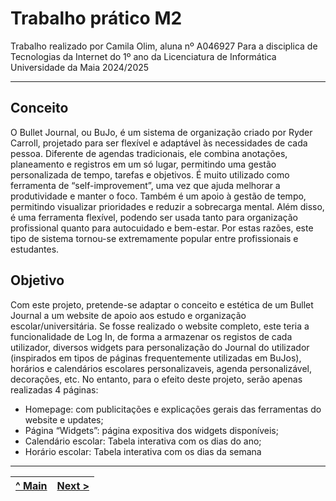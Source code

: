 # Trabalho prático M2

Trabalho realizado por Camila Olim, aluna nº A046927
Para a disciplica de Tecnologias da Internet do 1º ano da Licenciatura de Informática
Universidade da Maia 2024/2025

---

## Conceito

O Bullet Journal, ou BuJo, é um sistema de organização criado por Ryder Carroll, projetado para ser 
flexível e adaptável às necessidades de cada pessoa. Diferente de agendas tradicionais, ele combina 
anotações, planeamento e registros em um só lugar, permitindo uma gestão personalizada de tempo, 
tarefas e objetivos. É muito utilizado como ferramenta de “self-improvement”, uma vez que ajuda 
melhorar a produtividade e manter o foco. Também é um apoio à gestão de tempo, permitindo 
visualizar prioridades e reduzir a sobrecarga mental. Além disso, é uma ferramenta flexível, 
podendo ser usada tanto para organização profissional quanto para autocuidado e bem-estar. Por 
estas razões, este tipo de sistema tornou-se extremamente popular entre profissionais e estudantes.

## Objetivo
Com este projeto, pretende-se adaptar o conceito e estética de um Bullet Journal a um website de 
apoio aos estudo e organização escolar/universitária. 
Se fosse realizado o website completo, este teria a funcionalidade de Log In, de forma a armazenar 
os registos de cada utilizador, diversos widgets para personalização do Journal do utilizador 
(inspirados em tipos de páginas frequentemente utilizadas em BuJos), horários e calendários 
escolares personalizaveis, agenda personalizável, decorações, etc. 
No entanto, para o efeito deste projeto, serão apenas realizadas 4 páginas:
- Homepage: com publicitações e explicações gerais das ferramentas do website e updates;
- Página “Widgets”: página expositiva dos widgets disponíveis;
- Calendário escolar: Tabela interativa com os dias do ano;
- Horário escolar: Tabela interativa com os dias da semana

---
[^ Main](../../../) | [Next >](c2.md)
| :---: | :---: |
